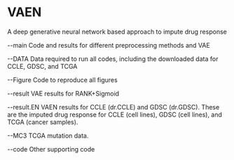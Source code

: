 # VAEN
A deep generative neural network based approach to impute drug response

--main
    Code and results for different preprocessing methods and VAE

--DATA
    Data required to run all codes, including the downloaded data for CCLE, GDSC, and TCGA

--Figure
    Code to reproduce all figures
    
--result
    VAE results for RANK+Sigmoid

--result.EN
    VAEN results for CCLE (dr.CCLE) and GDSC (dr.GDSC). These are the imputed drug response for CCLE (cell lines), GDSC (cell lines), and TCGA (cancer samples).
    
--MC3
    TCGA mutation data.
    
--code
    Other supporting code
